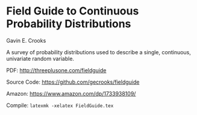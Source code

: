 # Field Guide to Continuous Probability Distributions

Gavin E. Crooks

A survey of probability distributions used to describe a single, continuous, univariate random variable.

PDF:
	http://threeplusone.com/fieldguide

Source Code:
	https://github.com/gecrooks/fieldguide

Amazon:
	https://www.amazon.com/dp/1733938109/

Compile: `latexmk -xelatex FieldGuide.tex`

